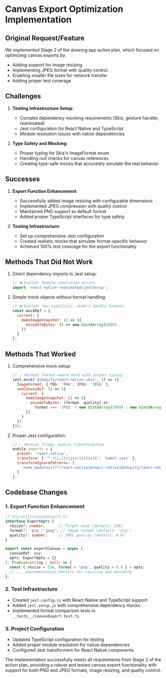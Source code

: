# Canvas Export Optimization Implementation

## Original Request/Feature
We implemented Stage 2 of the drawing app action plan, which focused on optimizing canvas exports by:
- Adding support for image resizing
- Implementing JPEG format with quality control
- Enabling smaller file sizes for network transfer
- Adding proper test coverage

## Challenges
1. **Testing Infrastructure Setup**:
   - Complex dependency mocking requirements (Skia, gesture handler, reanimated)
   - Jest configuration for React Native and TypeScript
   - Module resolution issues with native dependencies

2. **Type Safety and Mocking**:
   - Proper typing for Skia's ImageFormat enum
   - Handling null checks for canvas references
   - Creating type-safe mocks that accurately simulate the real behavior

## Successes
1. **Export Function Enhancement**:
   - Successfully added image resizing with configurable dimensions
   - Implemented JPEG compression with quality control
   - Maintained PNG support as default format
   - Added proper TypeScript interfaces for type safety

2. **Testing Infrastructure**:
   - Set up comprehensive Jest configuration
   - Created realistic mocks that simulate format-specific behavior
   - Achieved 100% test coverage for the export functionality

## Methods That Did Not Work
1. Direct dependency imports in Jest setup:
   ```javascript
   // ❌ Failed: Module resolution errors
   import 'react-native-reanimated/jestSetup';
   ```

2. Simple mock objects without format handling:
   ```javascript
   // ❌ Failed: Too simplistic, didn't handle formats
   const mockRef = { 
     current: { 
       makeImageSnapshot: () => ({
         encodeToBytes: () => new Uint8Array(5000)
       })
     }
   };
   ```

## Methods That Worked
1. Comprehensive mock setup:
   ```javascript
   // ✅ Worked: Format-aware mock with proper typing
   jest.mock('@shopify/react-native-skia', () => ({
     ImageFormat: { PNG: 'PNG', JPEG: 'JPEG' },
     useCanvasRef: () => ({
       current: {
         makeImageSnapshot: () => ({
           encodeToBytes: (format, quality) => 
             format === 'JPEG' ? new Uint8Array(5000) : new Uint8Array(50000)
         })
       }
     })
   }));
   ```

2. Proper Jest configuration:
   ```javascript
   // ✅ Worked: Proper module transformation
   module.exports = {
     preset: 'react-native',
     transform: { '^.+\\.(js|jsx|ts|tsx)$': 'babel-jest' },
     transformIgnorePatterns: [
       'node_modules/(?!(react-native|@react-native|@shopify/react-native-skia)/)'
     ]
   };
   ```

## Codebase Changes

### 1. Export Function Enhancement
```typescript
// src/utils/canvasExport.ts
interface ExportOpts { 
  resize?: number;      // Target size (default: 256)
  format?: 'png'|'jpeg'; // Image format (default: 'png')
  quality?: number;     // JPEG quality (default: 0.6)
}

export const exportCanvas = async (
  canvasRef: any,
  opts: ExportOpts = {}
): Promise<string | null> => {
  const { resize = 256, format = 'png', quality = 0.6 } = opts;
  // ... implementation details for resizing and encoding
};
```

### 2. Test Infrastructure
- Created `jest.config.js` with React Native and TypeScript support
- Added `jest.setup.js` with comprehensive dependency mocks
- Implemented format comparison tests in `__tests__/canvasExport.test.ts`

### 3. Project Configuration
- Updated TypeScript configuration for testing
- Added proper module resolution for native dependencies
- Configured Jest transformers for React Native components

The implementation successfully meets all requirements from Stage 2 of the action plan, providing a robust and tested canvas export functionality with support for both PNG and JPEG formats, image resizing, and quality control. 